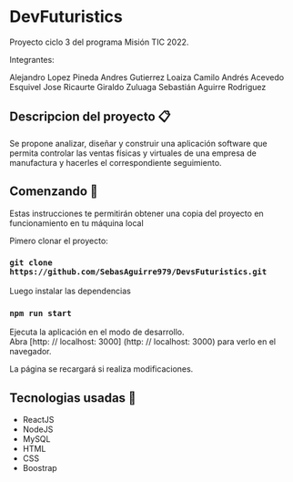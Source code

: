 # DevFuturistics

Proyecto ciclo 3 del programa Misión TIC 2022.

Integrantes:

Alejandro Lopez Pineda
Andres Gutierrez Loaiza
Camilo Andrés Acevedo Esquivel
Jose Ricaurte Giraldo Zuluaga
Sebastián Aguirre Rodriguez

## Descripcion del proyecto 📋

Se propone analizar, diseñar y construir una aplicación software que permita
controlar las ventas físicas y virtuales de una empresa de manufactura y hacerles
el correspondiente seguimiento.

## Comenzando 🚀

Estas instrucciones te permitirán obtener una copia del proyecto en funcionamiento en tu máquina local

Pimero clonar el proyecto:

### `git clone https://github.com/SebasAguirre979/DevsFuturistics.git`

Luego instalar las dependencias

### `npm run start`

Ejecuta la aplicación en el modo de desarrollo. \
Abra [http: // localhost: 3000] (http: // localhost: 3000) para verlo en el navegador.

La página se recargará si realiza modificaciones.

## Tecnologias usadas 🔧

* ReactJS
* NodeJS
* MySQL
* HTML
* CSS
* Boostrap